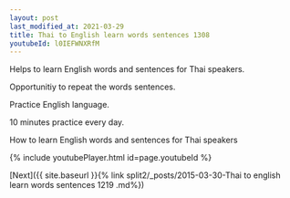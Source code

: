 ```yaml
---
layout: post
last_modified_at: 2021-03-29
title: Thai to English learn words sentences 1308 
youtubeId: l0IEFWNXRfM
---
```

 
 
Helps to learn English words and sentences for Thai speakers.

Opportunitiy to repeat the words sentences. 

Practice English language. 
 
10 minutes practice every day. 
 
How to learn English words and sentences for Thai speakers 
 
{% include youtubePlayer.html id=page.youtubeId %}
 
 
[Next]({{ site.baseurl }}{% link  split2/_posts/2015-03-30-Thai to english learn words sentences 1219 .md%})
 
